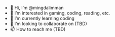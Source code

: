 - 👋 Hi, I’m @mingdalimman
- 👀 I’m interested in gaming, coding, reading, etc.
- 🌱 I’m currently learning coding
- 💞️ I’m looking to collaborate on (TBD)
- 📫 How to reach me (TBD)

<!---
mingdalimman/mingdalimman is a ✨ special ✨ repository because its `README.md` (this file) appears on your GitHub profile.
You can click the Preview link to take a look at your changes.
--->
